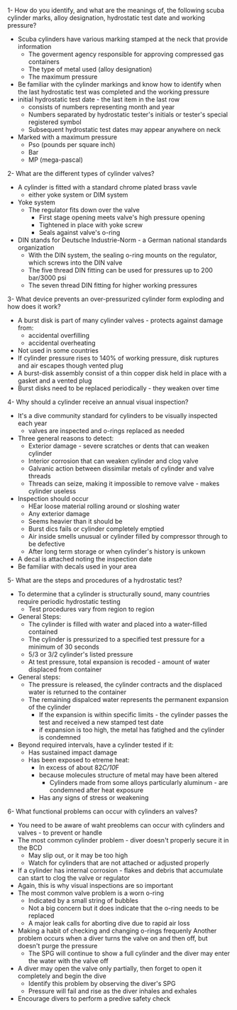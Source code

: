 1- How do you identify, and what are the meanings of, the following scuba cylinder marks, alloy designation, hydrostatic test date and working pressure?

- Scuba cylinders have various marking stamped at the neck that provide information
    - The goverment agency responsible for approving compressed gas containers
    - The type of metal used (alloy designation)
    - The maximum pressure
- Be familiar with the cylinder markings and know how to identify when the last hydrostatic test was completed and the working pressure
- initial hydrostatic test date - the last item in the last row
    - consists of numbers representing month and year
    - Numbers separated by hydrostatic tester's initials or tester's special registered symbol
    - Subsequent hydrostatic test dates may appear anywhere on neck
- Marked with a maximum pressure
    - Pso (pounds per square inch)
    - Bar
    - MP (mega-pascal)

2- What are the different types of cylinder valves?

- A cylinder is fitted with a standard chrome plated brass vavle
    - either yoke system or DIM system
- Yoke system
    - The regulator fits down over the valve
        - First stage opening meets valve's high pressure opening
        - Tightened in place with yoke screw
        - Seals against valve's o-ring
- DIN stands for Deutsche Industrie-Norm - a German national standards organization
    - With the DIN system, the sealing o-ring mounts on the regulator, which screws into the DIN valve
    - The five thread DIN fitting can be used for pressures up to 200 bar/3000 psi
    - The seven thread DIN fitting for higher working pressures

3- What device prevents an over-pressurized cylinder form exploding and how does it work?

- A burst disk is part of many cylinder valves - protects against damage from:
    - accidental overfilling
    - accidental overheating
- Not used in some countries
- If cylinder pressure rises to 140% of working pressure, disk ruptures and air escapes though vented plug
- A burst-disk assembly consist of a thin copper disk held in place with a gasket and a vented plug
- Burst disks need to be replaced periodically - they weaken over time

4- Why should a cylinder receive an annual visual inspection?

- It's a dive community standard for cylinders to be visually inspected each year
    - valves are inspected and o-rings replaced as needed
- Three general reasons to detect:
    - Exterior damage - severe scratches or dents that can weaken cylinder
    - Interior corrosion that can weaken cylinder and clog valve
    - Galvanic action between dissimilar metals of cylinder and valve threads
    - Threads can seize, making it impossible to remove valve - makes cylinder useless
- Inspection should occur
    - HEar loose material rolling around or sloshing water
    - Any exterior damage
    - Seems heavier than it should be 
    - Burst dics fails or cylinder completely emptied
    - Air inside smells unusual or cylinder filled by compressor through to be defective
    - After long term storage or when cylinder's history is unkown
- A decal is attached noting the inspection date
- Be familiar with decals used in your area

5- What are the steps and procedures of a hydrostatic test?

- To determine that a cylinder is structurally sound, many countries require periodic hydrostatic testing
    - Test procedures vary from region to region
- General Steps:
    - The cylinder is filled with water and placed into a water-filled contained
    - The cylinder is pressurized to a specified test pressure for a minimum of 30 seconds
    - 5/3 or 3/2 cylinder's listed pressure
    - At test pressure, total expansion is recoded - amount of water displaced from container
- General steps:
    - The pressure is released, the cylinder contracts and the displaced water is returned to the container
    - The remaining dispalced water represents the permanent expansion of the cylinder
        - If the expansion is within specific limits - the cylinder passes the test and received a new stamped test date
        - if expansion is too high, the metal has fatighed and the cylinder is condemned
- Beyond required intervals, have a cylinder tested if it:
    - Has sustained impact damage
    - Has been exposed to etreme heat:
        - In excess of about 82*C/10*F
        - because molecules structure of metal may have been altered
            - Cylinders made from some alloys particularly aluminum - are condemned after heat exposure
        - Has any signs of stress or weakening

6- What functional problems can occur with cylinders an valves?

- You need to be aware of waht preoblems can occur with cylinders and valves - to prevent or handle
- The most common cylinder problem - diver doesn't properly secure it in the BCD
    - May slip out, or it may be too high
    - Watch for cylinders that are not attached or adjusted properly
- If a cylinder has internal corrosion - flakes and debris that accumulate can start to clog the valve or regulator
- Again, this is why visual inspections are so important
- The most common valve problem is a worn o-ring
    - Indicated by a small string of bubbles
    - Not a big concern but it does indicate that the o-ring needs to be replaced
    - A major leak calls for aborting dive due to rapid air loss
- Making a habit of checking and changing o-rings frequenly
Another problem occurs when a diver turns the valve on and then off, but doesn't purge the pressure
    - The SPG will continue to show a full cylinder and the diver may enter the water with the valve off
- A diver may open the valve only partially, then forget to open it completely and begin the dive
    - Identify this problem by observing the diver's SPG
    - Pressure will fail and rise as the diver inhales and exhales
- Encourage divers to perform a predive safety check

